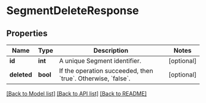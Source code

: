 # SegmentDeleteResponse

## Properties
Name | Type | Description | Notes
------------ | ------------- | ------------- | -------------
**id** | **int** | A unique Segment identifier. | [optional] 
**deleted** | **bool** | If the operation succeeded, then &#x60;true&#x60;. Otherwise, &#x60;false&#x60;. | [optional] 

[[Back to Model list]](../README.md#documentation-for-models) [[Back to API list]](../README.md#documentation-for-api-endpoints) [[Back to README]](../README.md)


